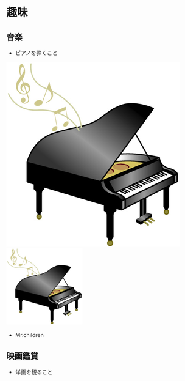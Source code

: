 # 趣味

## 音楽 

- ピアノを弾くこと

![](500134.jpg)
<img src="500134.jpg" alt="piano" title="piano" width="200" height="200"/>

- Mr.children　

## 映画鑑賞　

- 洋画を観ること




